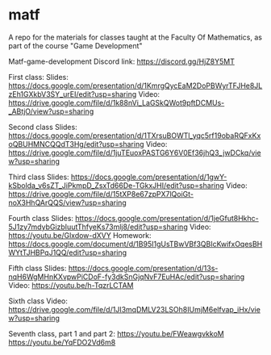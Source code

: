 # matf
A repo for the materials for classes taught at the Faculty Of Mathematics, as part of the course "Game Development"

Matf-game-development Discord link: https://discord.gg/HjZ8Y5MT

First class:
Slides: https://docs.google.com/presentation/d/1KmrgQycEaM2DoPBWyrTFJHe8JLzEh1GXkbV3SY_urEI/edit?usp=sharing
Video: https://drive.google.com/file/d/1k88nVi_LaGSkQWot9pftDCMUs-_ABtjO/view?usp=sharing

Second class
Slides: https://docs.google.com/presentation/d/1TXrsuBOWTl_yqc5rf19obaRQFxKxoQBUHMNCQQdT3Hg/edit?usp=sharing
Video: https://drive.google.com/file/d/1juTEuoxPASTG6Y6V0Ef36jhQ3_jwDCkq/view?usp=sharing

Third class
Slides: https://docs.google.com/presentation/d/1gwY-kSbolda_v6sZT_JiPkmpD_ZsxTd66De-TGkxJHI/edit?usp=sharing
Video: https://drive.google.com/file/d/15tXP8e67zpPX7lQoiGt-noX3HhQArQQS/view?usp=sharing

Fourth class
Slides: https://docs.google.com/presentation/d/1jeGfut8Hkhc-5J1zy7mdybGizbIuutThfyeKs73mlj8/edit?usp=sharing
Video: https://youtu.be/Glxdow-dXVY
Homework: https://docs.google.com/document/d/1B95I1gUsTBwVBf3QBIcKwifxOqesBHWYtTJHBPqJ1QQ/edit?usp=sharing

Fifth class
Slides: https://docs.google.com/presentation/d/13s-nqH6WgMHnKXvpwPiCDoF-fy3dkSnGjqNvF7EuHAc/edit?usp=sharing
Video: https://youtu.be/h-TqzrLCTAM

Sixth class
Video: https://drive.google.com/file/d/1JI3mqDMLV23LSOh8IUmjM6elfvap_iHx/view?usp=sharing

Seventh class, part 1 and part 2:
https://youtu.be/FWeawgvkkoM
https://youtu.be/YqFDO2Vd6m8
